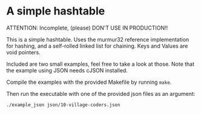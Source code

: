 # A simple hashtable

ATTENTION: Incomplete, (please) DON'T USE IN PRODUCTION!!

This is a simple hashtable. Uses the murmur32 reference implementation for hashing, and a self-rolled linked list for chaining.
Keys and Values are void pointers. 

Included are two small examples, feel free to take a look at those. Note that the example using JSON needs cJSON installed.

Compile the examples with the provided Makefile by running
`make`.

Then run the executable with one of the provided json files as an argument:

`./example_json json/10-village-coders.json`

